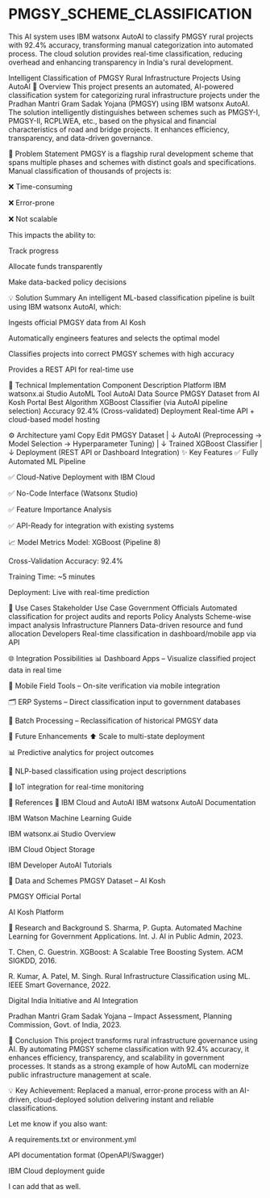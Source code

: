 # PMGSY_SCHEME_CLASSIFICATION
This AI system uses IBM watsonx AutoAI to classify PMGSY rural projects with 92.4% accuracy, transforming manual categorization into automated process. The cloud solution provides real-time classification, reducing overhead and enhancing transparency in India's rural development.

Intelligent Classification of PMGSY Rural Infrastructure Projects Using AutoAI
🚀 Overview
This project presents an automated, AI-powered classification system for categorizing rural infrastructure projects under the Pradhan Mantri Gram Sadak Yojana (PMGSY) using IBM watsonx AutoAI. The solution intelligently distinguishes between schemes such as PMGSY-I, PMGSY-II, RCPLWEA, etc., based on the physical and financial characteristics of road and bridge projects. It enhances efficiency, transparency, and data-driven governance.

📌 Problem Statement
PMGSY is a flagship rural development scheme that spans multiple phases and schemes with distinct goals and specifications. Manual classification of thousands of projects is:

❌ Time-consuming

❌ Error-prone

❌ Not scalable

This impacts the ability to:

Track progress

Allocate funds transparently

Make data-backed policy decisions

💡 Solution Summary
An intelligent ML-based classification pipeline is built using IBM watsonx AutoAI, which:

Ingests official PMGSY data from AI Kosh

Automatically engineers features and selects the optimal model

Classifies projects into correct PMGSY schemes with high accuracy

Provides a REST API for real-time use

🧠 Technical Implementation
Component	Description
Platform	IBM watsonx.ai Studio
AutoML Tool	AutoAI
Data Source	PMGSY Dataset from AI Kosh Portal
Best Algorithm	XGBoost Classifier (via AutoAI pipeline selection)
Accuracy	92.4% (Cross-validated)
Deployment	Real-time API + cloud-based model hosting

⚙️ Architecture
yaml
Copy
Edit
PMGSY Dataset
    |
    ↓
AutoAI (Preprocessing → Model Selection → Hyperparameter Tuning)
    |
    ↓
Trained XGBoost Classifier
    |
    ↓
Deployment (REST API or Dashboard Integration)
✨ Key Features
✅ Fully Automated ML Pipeline

✅ Cloud-Native Deployment with IBM Cloud

✅ No-Code Interface (Watsonx Studio)

✅ Feature Importance Analysis

✅ API-Ready for integration with existing systems

📈 Model Metrics
Model: XGBoost (Pipeline 8)

Cross-Validation Accuracy: 92.4%

Training Time: ~5 minutes

Deployment: Live with real-time prediction

🧩 Use Cases
Stakeholder	Use Case
Government Officials	Automated classification for project audits and reports
Policy Analysts	Scheme-wise impact analysis
Infrastructure Planners	Data-driven resource and fund allocation
Developers	Real-time classification in dashboard/mobile app via API

🌐 Integration Possibilities
📊 Dashboard Apps – Visualize classified project data in real time

📱 Mobile Field Tools – On-site verification via mobile integration

🗂️ ERP Systems – Direct classification input to government databases

🧾 Batch Processing – Reclassification of historical PMGSY data

🔭 Future Enhancements
⬆️ Scale to multi-state deployment

📊 Predictive analytics for project outcomes

🧠 NLP-based classification using project descriptions

📡 IoT integration for real-time monitoring

🧠 References
🔹 IBM Cloud and AutoAI
IBM watsonx AutoAI Documentation

IBM Watson Machine Learning Guide

IBM watsonx.ai Studio Overview

IBM Cloud Object Storage

IBM Developer AutoAI Tutorials

🔹 Data and Schemes
PMGSY Dataset – AI Kosh

PMGSY Official Portal

AI Kosh Platform

🔹 Research and Background
S. Sharma, P. Gupta. Automated Machine Learning for Government Applications. Int. J. AI in Public Admin, 2023.

T. Chen, C. Guestrin. XGBoost: A Scalable Tree Boosting System. ACM SIGKDD, 2016.

R. Kumar, A. Patel, M. Singh. Rural Infrastructure Classification using ML. IEEE Smart Governance, 2022.

Digital India Initiative and AI Integration

Pradhan Mantri Gram Sadak Yojana – Impact Assessment, Planning Commission, Govt. of India, 2023.

🏁 Conclusion
This project transforms rural infrastructure governance using AI. By automating PMGSY scheme classification with 92.4% accuracy, it enhances efficiency, transparency, and scalability in government processes. It stands as a strong example of how AutoML can modernize public infrastructure management at scale.

💡 Key Achievement: Replaced a manual, error-prone process with an AI-driven, cloud-deployed solution delivering instant and reliable classifications.

Let me know if you also want:

A requirements.txt or environment.yml

API documentation format (OpenAPI/Swagger)

IBM Cloud deployment guide

I can add that as well.
